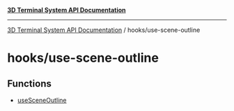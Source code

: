 [**3D Terminal System API Documentation**](../../README.md)

***

[3D Terminal System API Documentation](../../README.md) / hooks/use-scene-outline

# hooks/use-scene-outline

## Functions

- [useSceneOutline](functions/useSceneOutline.md)
